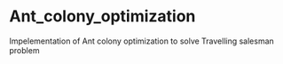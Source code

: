 # Ant_colony_optimization
Impelementation of Ant colony optimization to solve Travelling salesman problem
